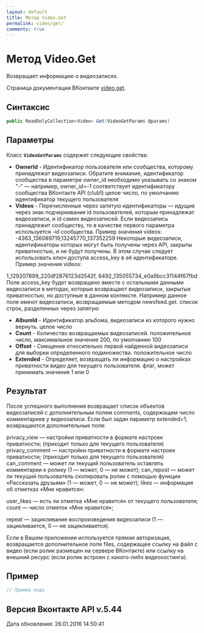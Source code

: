 ```yaml
---
layout: default
title: Метод Video.Get
permalink: video/get/
comments: true
---
```

# Метод Video.Get
Возвращает информацию о видеозаписях.

Страница документации ВКонтакте [video.get](https://vk.com/dev/video.get).

## Синтаксис
``` csharp
public ReadOnlyCollection<Video> Get(VideoGetParams @params)
```

## Параметры
Класс **`VideoGetParams`** содержит следующие свойства:

+ **OwnerId** - Идентификатор пользователя или сообщества, которому принадлежат видеозаписи. Обратите внимание, идентификатор сообщества в параметре owner_id необходимо указывать со знаком "-" — например, owner_id=-1 соответствует идентификатору сообщества ВКонтакте API (club1)  целое число, по умолчанию идентификатор текущего пользователя
+ **Videos** - Перечисленные через запятую идентификаторы — идущие через знак подчеркивания id пользователей, которым принадлежат видеозаписи, и id самих видеозаписей. Если видеозапись принадлежит сообществу, то в качестве первого параметра используется -id сообщества.
Пример значения videos: 
-4363_136089719,13245770_137352259 
Некоторые видеозаписи, идентификаторы которых могут быть получены через API, закрыты приватностью, и не будут получены. В этом случае следует использовать ключ доступа access_key в её идентификаторе. Пример значения videos: 

1_129207899_220df2876123d3542f, 6492_135055734_e0a9bcc31144f67fbd 
Поле access_key будет возвращено вместе с остальными данными видеозаписи в методах, которые возвращают видеозаписи, закрытые приватностью, но доступные в данном контексте. Например данное поле имеют видеозаписи, возвращаемые методом newsfeed.get. список строк, разделенных через запятую
+ **AlbumId** - Идентификатор альбома, видеозаписи из которого нужно вернуть. целое число
+ **Count** - Количество возвращаемых видеозаписей. положительное число, максимальное значение 200, по умолчанию 100
+ **Offset** - Смещение относительно первой найденной видеозаписи для выборки определенного подмножества. положительное число
+ **Extended** - Определяет, возвращать ли информацию о настройках приватности видео для текущего пользователя. флаг, может принимать значения 1 или 0

## Результат
После успешного выполнения возвращает список объектов видеозаписей с дополнительным полем comments, содержащим число комментариев  у видеозаписи. 
Если был задан параметр extended=1, возвращаются дополнительные поля: 

privacy_view — настройки приватности в формате настроек приватности; (приходит только для текущего пользователя) 
privacy_comment — настройки приватности в формате настроек приватности; (приходит только для текущего пользователя) 
can_comment — может ли текущий пользователь оставлять комментарии к ролику (1 — может, 0 — не может); 
can_repost — может ли текущий пользователь скопировать ролик с помощью функции «Рассказать друзьям» (1 — может, 0 — не может); 
likes — информация об отметках «Мне нравится»: 

user_likes — есть ли отметка «Мне нравится» от текущего пользователя; 
count — число отметок «Мне нравится»; 

repeat — зацикливание воспроизведения видеозаписи (1 — зацикливается, 0 — не зацикливается). 

Если в Вашем приложении используется  прямая авторизация, возвращается дополнительное поле files, содержащее ссылку на файл с видео (если ролик размещен на сервере ВКонтакте) или ссылку на внешний ресурс (если ролик встроен с какого-либо видеохостинга).

## Пример
``` csharp
// Пример кода
```

## Версия Вконтакте API v.5.44
Дата обновления: 26.01.2016 14:50:41
